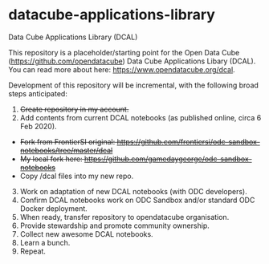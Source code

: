 # datacube-applications-library
Data Cube Applications Library (DCAL)

This repository is a placeholder/starting point for the Open Data Cube (https://github.com/opendatacube) Data Cube Applications Libary (DCAL). You can read more about here: https://www.opendatacube.org/dcal.

Development of this repository will be incremental, with the following broad steps anticipated:

1. ~~Create repository in my account.~~
2. Add contents from current DCAL notebooks (as published online, circa 6 Feb 2020).
  * ~~Fork from FrontierSI original: https://github.com/frontiersi/odc-sandbox-notebooks/tree/master/dcal~~
  * ~~My local fork here: https://github.com/gamedaygeorge/odc-sandbox-notebooks~~
  * Copy /dcal files into my new repo.
3. Work on adaptation of new DCAL notebooks (with ODC developers).
4. Confirm DCAL notebooks work on ODC Sandbox and/or standard ODC Docker deployment.
5. When ready, transfer repository to opendatacube organisation.
6. Provide stewardship and promote community ownership.
7. Collect new awesome DCAL notebooks.
8. Learn a bunch.
9. Repeat.

